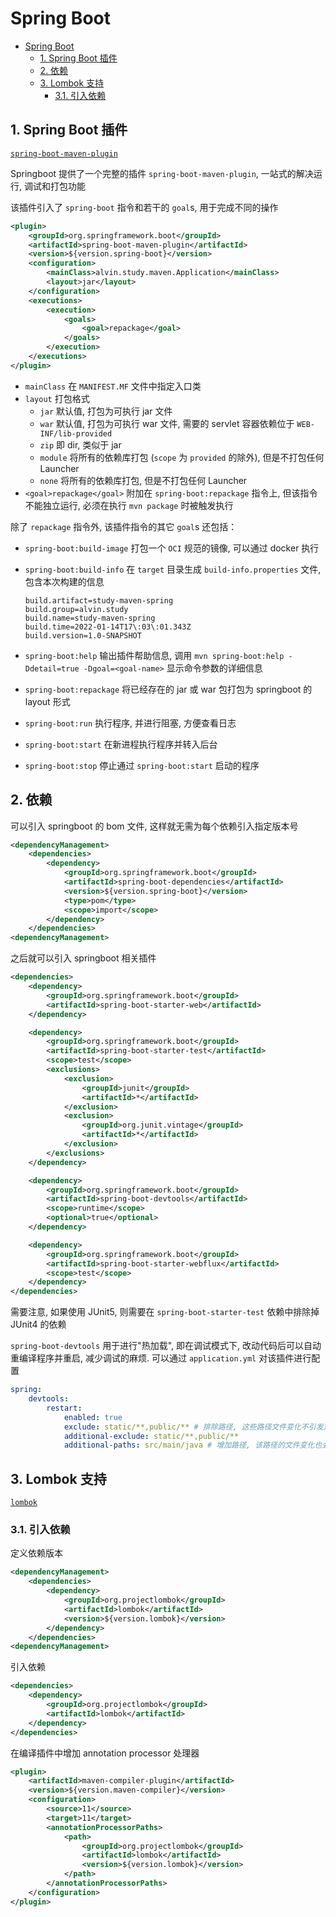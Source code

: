 # Spring Boot

- [Spring Boot](#spring-boot)
  - [1. Spring Boot 插件](#1-spring-boot-插件)
  - [2. 依赖](#2-依赖)
  - [3. Lombok 支持](#3-lombok-支持)
    - [3.1. 引入依赖](#31-引入依赖)

## 1. Spring Boot 插件

[`spring-boot-maven-plugin`](`https://docs.spring.io/spring-boot/docs/2.3.0.RELEASE/maven-plugin/reference/html/`)

Springboot 提供了一个完整的插件 `spring-boot-maven-plugin`, 一站式的解决运行, 调试和打包功能

该插件引入了 `spring-boot` 指令和若干的 `goal`s, 用于完成不同的操作

```xml
<plugin>
    <groupId>org.springframework.boot</groupId>
    <artifactId>spring-boot-maven-plugin</artifactId>
    <version>${version.spring-boot}</version>
    <configuration>
        <mainClass>alvin.study.maven.Application</mainClass>
        <layout>jar</layout>
    </configuration>
    <executions>
        <execution>
            <goals>
                <goal>repackage</goal>
            </goals>
        </execution>
    </executions>
</plugin>
```

- `mainClass` 在 `MANIFEST.MF` 文件中指定入口类
- `layout` 打包格式
  - `jar` 默认值, 打包为可执行 jar 文件
  - `war` 默认值, 打包为可执行 war 文件, 需要的 servlet 容器依赖位于 `WEB-INF/lib-provided`
  - `zip` 即 dir, 类似于 jar
  - `module` 将所有的依赖库打包 (`scope` 为 `provided` 的除外), 但是不打包任何 Launcher
  - `none` 将所有的依赖库打包, 但是不打包任何 Launcher
- `<goal>repackage</goal>` 附加在 `spring-boot:repackage` 指令上, 但该指令不能独立运行, 必须在执行 `mvn package` 时被触发执行

除了 `repackage` 指令外, 该插件指令的其它 `goal`s 还包括：

- `spring-boot:build-image` 打包一个 `OCI` 规范的镜像, 可以通过 docker 执行
- `spring-boot:build-info` 在 `target` 目录生成 `build-info.properties` 文件, 包含本次构建的信息

    ```property
    build.artifact=study-maven-spring
    build.group=alvin.study
    build.name=study-maven-spring
    build.time=2022-01-14T17\:03\:01.343Z
    build.version=1.0-SNAPSHOT
    ```

- `spring-boot:help` 输出插件帮助信息, 调用 `mvn spring-boot:help -Ddetail=true -Dgoal=<goal-name>` 显示命令参数的详细信息
- `spring-boot:repackage` 将已经存在的 jar 或 war 包打包为 springboot 的 layout 形式
- `spring-boot:run` 执行程序, 并进行阻塞, 方便查看日志
- `spring-boot:start` 在新进程执行程序并转入后台
- `spring-boot:stop` 停止通过 `spring-boot:start` 启动的程序

## 2. 依赖

可以引入 springboot 的 bom 文件, 这样就无需为每个依赖引入指定版本号

```xml
<dependencyManagement>
    <dependencies>
        <dependency>
            <groupId>org.springframework.boot</groupId>
            <artifactId>spring-boot-dependencies</artifactId>
            <version>${version.spring-boot}</version>
            <type>pom</type>
            <scope>import</scope>
        </dependency>
    </dependencies>
<dependencyManagement>
```

之后就可以引入 springboot 相关插件

```xml
<dependencies>
    <dependency>
        <groupId>org.springframework.boot</groupId>
        <artifactId>spring-boot-starter-web</artifactId>
    </dependency>

    <dependency>
        <groupId>org.springframework.boot</groupId>
        <artifactId>spring-boot-starter-test</artifactId>
        <scope>test</scope>
        <exclusions>
            <exclusion>
                <groupId>junit</groupId>
                <artifactId>*</artifactId>
            </exclusion>
            <exclusion>
                <groupId>org.junit.vintage</groupId>
                <artifactId>*</artifactId>
            </exclusion>
        </exclusions>
    </dependency>

    <dependency>
        <groupId>org.springframework.boot</groupId>
        <artifactId>spring-boot-devtools</artifactId>
        <scope>runtime</scope>
        <optional>true</optional>
    </dependency>

    <dependency>
        <groupId>org.springframework.boot</groupId>
        <artifactId>spring-boot-starter-webflux</artifactId>
        <scope>test</scope>
    </dependency>
</dependencies>
```

需要注意, 如果使用 JUnit5, 则需要在 `spring-boot-starter-test` 依赖中排除掉 JUnit4 的依赖

`spring-boot-devtools` 用于进行"热加载", 即在调试模式下, 改动代码后可以自动重编译程序并重启, 减少调试的麻烦. 可以通过 `application.yml` 对该插件进行配置

```yml
spring:
    devtools:
        restart:
            enabled: true
            exclude: static/**,public/** # 排除路径, 这些路径文件变化不引发重编译
            additional-exclude: static/**,public/**
            additional-paths: src/main/java # 增加路径, 该路径的文件变化也会引起重编译
```

## 3. Lombok 支持

[`lombok`](https://projectlombok.org/setup/maven)

### 3.1. 引入依赖

定义依赖版本

```xml
<dependencyManagement>
    <dependencies>
        <dependency>
            <groupId>org.projectlombok</groupId>
            <artifactId>lombok</artifactId>
            <version>${version.lombok}</version>
        </dependency>
    </dependencies>
<dependencyManagement>
```

引入依赖

```xml
<dependencies>
    <dependency>
        <groupId>org.projectlombok</groupId>
        <artifactId>lombok</artifactId>
    </dependency>
</dependencies>
```

在编译插件中增加 annotation processor 处理器

```xml
<plugin>
    <artifactId>maven-compiler-plugin</artifactId>
    <version>${version.maven-compiler}</version>
    <configuration>
        <source>11</source>
        <target>11</target>
        <annotationProcessorPaths>
            <path>
                <groupId>org.projectlombok</groupId>
                <artifactId>lombok</artifactId>
                <version>${version.lombok}</version>
            </path>
        </annotationProcessorPaths>
    </configuration>
</plugin>
```
